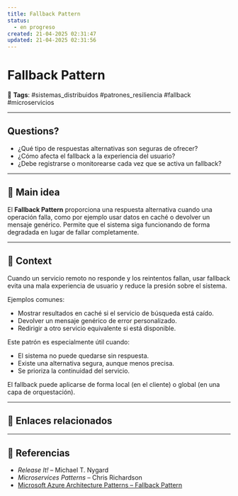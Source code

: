 ```yaml
---
title: Fallback Pattern
status:
  - en progreso
created: 21-04-2025 02:31:47
updated: 21-04-2025 02:31:56
---
```


# Fallback Pattern

🔖 **Tags**: #sistemas_distribuidos #patrones_resiliencia #fallback #microservicios

---

## Questions?
- ¿Qué tipo de respuestas alternativas son seguras de ofrecer?
- ¿Cómo afecta el fallback a la experiencia del usuario?
- ¿Debe registrarse o monitorearse cada vez que se activa un fallback?

---

## 🧠 Main idea

El **Fallback Pattern** proporciona una respuesta alternativa cuando una operación falla, como por ejemplo usar datos en caché o devolver un mensaje genérico. Permite que el sistema siga funcionando de forma degradada en lugar de fallar completamente.

---

## 🧩 Context

Cuando un servicio remoto no responde y los reintentos fallan, usar fallback evita una mala experiencia de usuario y reduce la presión sobre el sistema.

Ejemplos comunes:
- Mostrar resultados en caché si el servicio de búsqueda está caído.
- Devolver un mensaje genérico de error personalizado.
- Redirigir a otro servicio equivalente si está disponible.

Este patrón es especialmente útil cuando:
- El sistema no puede quedarse sin respuesta.
- Existe una alternativa segura, aunque menos precisa.
- Se prioriza la continuidad del servicio.

El fallback puede aplicarse de forma local (en el cliente) o global (en una capa de orquestación).

---

## 🔗 Enlaces relacionados

---

## 📘 Referencias

- *Release It!* – Michael T. Nygard  
- *Microservices Patterns* – Chris Richardson  
- [Microsoft Azure Architecture Patterns – Fallback Pattern](https://learn.microsoft.com/en-us/azure/architecture/patterns/fallback)
